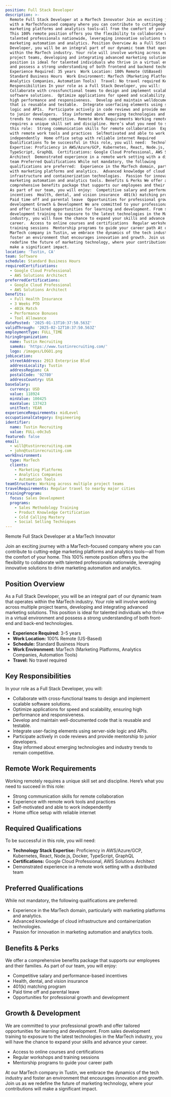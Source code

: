 ```yaml
---
position: Full Stack Developer
description: >-
  Remote Full Stack Developer at a MarTech Innovator Join an exciting journey
  with a MarTechfocused company where you can contribute to cuttingedge
  marketing platforms and analytics tools—all from the comfort of your home.
  This 100% remote position offers you the flexibility to collaborate with
  talented professionals nationwide, leveraging innovative solutions to drive
  marketing automation and analytics. Position Overview As a Full Stack
  Developer, you will be an integral part of our dynamic team that operates
  within the MarTech industry. Your role will involve working across multiple
  project teams, developing and integrating advanced marketing solutions. This
  position is ideal for talented individuals who thrive in a virtual environment
  and possess a strong understanding of both frontend and backend technologies. 
  Experience Required: 35 years  Work Location: 100% Remote (USBased)  Schedule:
  Standard Business Hours  Work Environment: MarTech (Marketing Platforms,
  Analytics Companies, Automation Tools)  Travel: No travel required Key
  Responsibilities In your role as a Full Stack Developer, you will: 
  Collaborate with crossfunctional teams to design and implement scalable
  software solutions.  Optimize applications for speed and scalability, ensuring
  high performance and responsiveness.  Develop and maintain welldocumented code
  that is reusable and testable.  Integrate userfacing elements using serverside
  logic and APIs.  Participate actively in code reviews and provide mentorship
  to junior developers.  Stay informed about emerging technologies and industry
  trends to remain competitive. Remote Work Requirements Working remotely
  requires a unique skill set and discipline. Here’s what you need to succeed in
  this role:  Strong communication skills for remote collaboration  Experience
  with remote work tools and practices  Selfmotivated and able to work
  independently  Home office setup with reliable internet Required
  Qualifications To be successful in this role, you will need:  Technology Stack
  Expertise: Proficiency in AWS/Azure/GCP, Kubernetes, React, Node.js, Docker,
  TypeScript, GraphQL  Certifications: Google Cloud Professional, AWS Solutions
  Architect  Demonstrated experience in a remote work setting with a distributed
  team Preferred Qualifications While not mandatory, the following
  qualifications are preferred:  Experience in the MarTech domain, particularly
  with marketing platforms and analytics.  Advanced knowledge of cloud
  infrastructure and containerization technologies.  Passion for innovation in
  marketing automation and analytics tools. Benefits & Perks We offer a
  comprehensive benefits package that supports our employees and their families.
  As part of our team, you will enjoy:  Competitive salary and performancebased
  incentives  Health, dental, and vision insurance  401(k) matching program 
  Paid time off and parental leave  Opportunities for professional growth and
  development Growth & Development We are committed to your professional growth
  and offer tailored opportunities for learning and development. From sales
  development training to exposure to the latest technologies in the MarTech
  industry, you will have the chance to expand your skills and advance your
  career.  Access to online courses and certifications  Regular workshops and
  training sessions  Mentorship programs to guide your career path At our
  MarTech company in Tustin, we embrace the dynamics of the tech industry and
  foster an environment that encourages innovation and growth. Join us as we
  redefine the future of marketing technology, where your contributions will
  make a significant impact.
location: 'Tustin, CA'
team: Software
schedule: Standard Business Hours
requiredCertifications:
  - Google Cloud Professional
  - AWS Solutions Architect
preferredCertifications:
  - Google Cloud Professional
  - AWS Solutions Architect
benefits:
  - Full Health Insurance
  - 3 Weeks PTO
  - 401k Match
  - Performance Bonuses
  - Tool Allowance
datePosted: '2025-01-13T10:37:50.563Z'
validThrough: '2025-02-12T10:37:50.563Z'
employmentType: FULL_TIME
hiringOrganization:
  name: Tustin Recruiting
  sameAs: 'https://www.tustinrecruiting.com/'
  logo: /images/LOGO1.png
jobLocation:
  streetAddress: 2913 Enterprise Blvd
  addressLocality: Tustin
  addressRegion: CA
  postalCode: '92780'
  addressCountry: USA
baseSalary:
  currency: USD
  value: 118924
  minValue: 100425
  maxValue: 137423
  unitText: YEAR
experienceRequirements: midLevel
occupationalCategory: Engineering
identifier:
  name: Tustin Recruiting
  value: FULL-o0c3u5
featured: false
email:
  - will@tustinrecruiting.com
  - john@tustinrecruiting.com
workEnvironment:
  type: MarTech
  clients:
    - Marketing Platforms
    - Analytics Companies
    - Automation Tools
teamStructure: Working across multiple project teams
travelRequirements: Regular travel to nearby major cities
trainingProgram:
  focus: Sales Development
  programs:
    - Sales Methodology Training
    - Product Knowledge Certification
    - Cold Calling Mastery
    - Social Selling Techniques
---
```




Remote Full Stack Developer at a MarTech Innovator

Join an exciting journey with a MarTech-focused company where you can contribute to cutting-edge marketing platforms and analytics tools—all from the comfort of your home. This 100% remote position offers you the flexibility to collaborate with talented professionals nationwide, leveraging innovative solutions to drive marketing automation and analytics.

## Position Overview

As a Full Stack Developer, you will be an integral part of our dynamic team that operates within the MarTech industry. Your role will involve working across multiple project teams, developing and integrating advanced marketing solutions. This position is ideal for talented individuals who thrive in a virtual environment and possess a strong understanding of both front-end and back-end technologies.

- **Experience Required:** 3-5 years
- **Work Location:** 100% Remote (US-Based)
- **Schedule:** Standard Business Hours
- **Work Environment:** MarTech (Marketing Platforms, Analytics Companies, Automation Tools)
- **Travel:** No travel required

## Key Responsibilities

In your role as a Full Stack Developer, you will:

- Collaborate with cross-functional teams to design and implement scalable software solutions.
- Optimize applications for speed and scalability, ensuring high performance and responsiveness.
- Develop and maintain well-documented code that is reusable and testable.
- Integrate user-facing elements using server-side logic and APIs.
- Participate actively in code reviews and provide mentorship to junior developers.
- Stay informed about emerging technologies and industry trends to remain competitive.

## Remote Work Requirements

Working remotely requires a unique skill set and discipline. Here’s what you need to succeed in this role:

- Strong communication skills for remote collaboration
- Experience with remote work tools and practices
- Self-motivated and able to work independently
- Home office setup with reliable internet

## Required Qualifications

To be successful in this role, you will need:

- **Technology Stack Expertise:** Proficiency in AWS/Azure/GCP, Kubernetes, React, Node.js, Docker, TypeScript, GraphQL
- **Certifications:** Google Cloud Professional, AWS Solutions Architect
- Demonstrated experience in a remote work setting with a distributed team

## Preferred Qualifications

While not mandatory, the following qualifications are preferred:

- Experience in the MarTech domain, particularly with marketing platforms and analytics.
- Advanced knowledge of cloud infrastructure and containerization technologies.
- Passion for innovation in marketing automation and analytics tools.

## Benefits & Perks

We offer a comprehensive benefits package that supports our employees and their families. As part of our team, you will enjoy:

- Competitive salary and performance-based incentives
- Health, dental, and vision insurance
- 401(k) matching program
- Paid time off and parental leave
- Opportunities for professional growth and development

## Growth & Development

We are committed to your professional growth and offer tailored opportunities for learning and development. From sales development training to exposure to the latest technologies in the MarTech industry, you will have the chance to expand your skills and advance your career.

- Access to online courses and certifications
- Regular workshops and training sessions
- Mentorship programs to guide your career path

At our MarTech company in Tustin, we embrace the dynamics of the tech industry and foster an environment that encourages innovation and growth. Join us as we redefine the future of marketing technology, where your contributions will make a significant impact.
